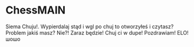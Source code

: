 # ChessMAIN

Siema Chuju!. 
Wypierdalaj stąd i wgl po chuj to otworzyłeś i czytasz?
Problem jakiś masz? 
Nie?!
Zaraz będzie!
Chuj ci w dupe!
Pozdrawiam! ELO!
шошо
